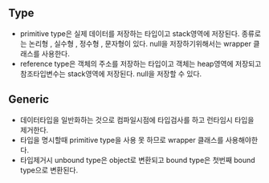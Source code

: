 ## Type
* primitive type은 실제 데이터를 저장하는 타입이고 stack영역에 저장된다.
종류로는 논리형 , 실수형 , 정수형 , 문자형이 있다. null을 저장하기위해서는 wrapper 클래스를
사용한다.
* reference type은 객체의 주소를 저장하는 타입이고 객체는 heap영역에 저장되고 참조타입변수는
stack영역에 저장된다. null을 저장할 수 있다.

##  Generic
* 데이터타입을 일반화하는 것으로 컴파일시점에 타입검사를 하고 런타임시 타입을 제거한다. 
* 타입을 명시할때 primitive type을 사용 못 하므로 wrapper 클래스를 사용해야한다.
* 타입제거시 unbound type은 object로 변환되고 bound type은 첫번째 bound type으로
변환된다.